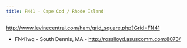 ```yaml
---
title: FN41 - Cape Cod / Rhode Island
---
```

http://www.levinecentral.com/ham/grid_square.php?Grid=FN41

* FN41wq - South Dennis, MA - http://rosslloyd.asuscomm.com:8073/
